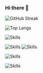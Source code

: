 ### Hi there 👋

<!--
**pptsuwit/pptsuwit** is a ✨ _special_ ✨ repository because its `README.md` (this file) appears on your GitHub profile.

Here are some ideas to get you started:

- 🔭 I’m currently working on ...
- 🌱 I’m currently learning ...
- 👯 I’m looking to collaborate on ...
- 🤔 I’m looking for help with ...
- 💬 Ask me about ...
- 📫 How to reach me: ...
- 😄 Pronouns: ...
- ⚡ Fun fact: ...
-->

![GitHub Streak](http://github-readme-streak-stats.herokuapp.com?user=pptsuwit&theme=neon)

![Top Langs](https://github-readme-stats.vercel.app/api/top-langs/?username=pptsuwit&theme=neon&layout=compact)
  
![Skills](https://skillicons.dev/icons?i=html,css,js,ts,cs&perline=10)

![Skills](https://skillicons.dev/icons?i=react,nextjs,vue&perline=10)
![Skills](https://skillicons.dev/icons?i=tailwind,bootstrap,&perline=10)

![Skills](https://skillicons.dev/icons?i=nodejs,express,go&perline=10)

![Skills](https://skillicons.dev/icons?i=postgres,mongodb&perline=10)
 
